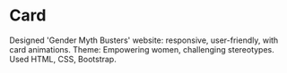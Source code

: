 # Card
Designed 'Gender Myth Busters' website: responsive, user-friendly, with card animations. Theme: Empowering  women, challenging stereotypes. Used HTML, CSS, Bootstrap.
